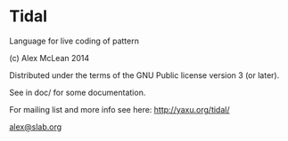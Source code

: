 Tidal
=====

Language for live coding of pattern

(c) Alex McLean 2014

Distributed under the terms of the GNU Public license version 3 (or
later).

See in doc/ for some documentation.

For mailing list and more info see here:
  http://yaxu.org/tidal/

alex@slab.org
